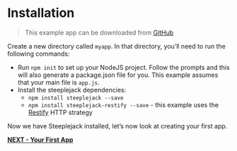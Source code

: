 # Installation

> This example app can be downloaded from [GitHub](https://github.com/riggerthegeek/steeplejack-example)

Create a new directory called `myapp`. In that directory, you’ll need to run the following commands:

 - Run `npm init` to set up your NodeJS project. Follow the prompts and this will also generate a package.json file for
  you. This example assumes that your main file is `app.js`.
 - Install the steeplejack dependencies:
    - `npm install steeplejack --save`
    - `npm install steeplejack-restify --save` - this example uses the [Restify](http://restify.com) HTTP strategy

Now we have Steeplejack installed, let’s now look at creating your first app.

**[NEXT - Your First App](02-your-first-app.md)**
